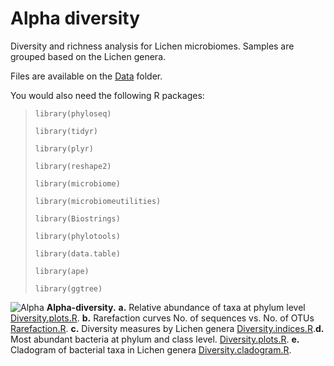 # Alpha diversity 
Diversity and richness analysis for Lichen microbiomes. Samples are grouped based on the Lichen genera.

Files are available on the [Data](https://github.com/alehsierra/Lichen_Microbiome/tree/master/Data) folder.

You would also need the following R packages:

>`library(phyloseq)`
>
>`library(tidyr)`
>
>`library(plyr)`
>
>`library(reshape2)`
>
>`library(microbiome)`
>
>`library(microbiomeutilities)`
>
>`library(Biostrings)`
>
>`library(phylotools)`
>
>`library(data.table)`
>
>`library(ape)`
>
>`library(ggtree)`


![Alpha](https://github.com/alehsierra/Lichen_Microbiome/blob/master/Alpha-diversity/Figures/Alpha.jpg) **Alpha-diversity.** **a.** Relative abundance of taxa at phylum level [Diversity.plots.R](https://github.com/alehsierra/Lichen_Microbiome/blob/master/Alpha-diversity/Diversity.plots.R). **b.** Rarefaction curves No. of sequences vs. No. of OTUs [Rarefaction.R](https://github.com/alehsierra/Lichen_Microbiome/blob/master/Alpha-diversity/Rarefaction.R). **c.** Diversity measures by Lichen genera [Diversity.indices.R](https://github.com/alehsierra/Lichen_Microbiome/blob/master/Alpha-diversity/Diversity.indices.R).**d.** Most abundant bacteria at phylum and class level. [Diversity.plots.R](https://github.com/alehsierra/Lichen_Microbiome/blob/master/Alpha-diversity/Diversity.plots.R). **e.** Cladogram of bacterial taxa in Lichen genera [Diversity.cladogram.R](https://github.com/alehsierra/Lichen_Microbiome/blob/master/Alpha-diversity/Diversity.cladograms.R).
 
